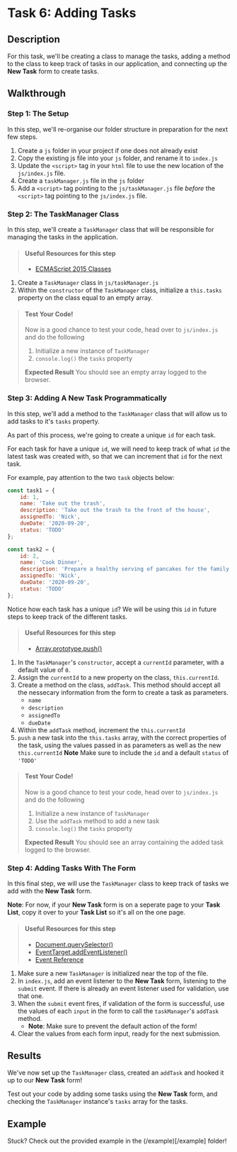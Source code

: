 # Task 6: Adding Tasks

## Description

For this task, we'll be creating a class to manage the tasks, adding a method to the class to keep track of tasks in our application, and connecting up the **New Task** form to create tasks.

## Walkthrough

### Step 1: The Setup

In this step, we'll re-organise our folder structure in preparation for the next few steps.

1. Create a `js` folder in your project if one does not already exist
2. Copy the existing js file into your `js` folder, and rename it to `index.js`
3. Update the `<script>` tag in your `html` file to use the new location of the `js/index.js` file.
4.  Create a `taskManager.js` file in the `js` folder
5. Add a `<script>` tag pointing to the `js/taskManager.js` file _before_ the `<script>` tag pointing to the `js/index.js` file.

### Step 2: The TaskManager Class

In this step, we'll create a `TaskManager` class that
will be responsible for managing the tasks in the application.

> #### Useful Resources for this step
> - [ECMAScript 2015 Classes](https://developer.mozilla.org/en-US/docs/Learn/JavaScript/Objects/Inheritance#ECMAScript_2015_Classes)

1. Create a `TaskManager` class in `js/taskManager.js`
2. Within the `constructor` of the `TaskManager` class, initialize a `this.tasks` property on the class equal to an empty array.

> #### Test Your Code!
> Now is a good chance to test your code, head over to `js/index.js` and do the following
>
> 1. Initialize a new instance of `TaskManager`
> 2. `console.log()` the `tasks` property
>
> **Expected Result**
> You should see an empty array logged to the browser.

### Step 3: Adding A New Task Programmatically

In this step, we'll add a method to the `TaskManager` class that will allow us to add tasks to it's `tasks` property.

As part of this process, we're going to create a unique `id` for each task.

For each task for have a unique `id`, we will need to keep track of what `id` the latest task was created with, so that we can increment that `id` for the next task.

For example, pay attention to the two `task` objects below:
```js
const task1 = {
    id: 1,
    name: 'Take out the trash',
    description: 'Take out the trash to the front of the house',
    assignedTo: 'Nick',
    dueDate: '2020-09-20',
    status: 'TODO'
};

const task2 = {
    id: 2,
    name: 'Cook Dinner',
    description: 'Prepare a healthy serving of pancakes for the family tonight',
    assignedTo: 'Nick',
    dueDate: '2020-09-20',
    status: 'TODO'
};
```

Notice how each task has a unique `id`? We will be using this `id` in future steps to keep track of the different tasks. 

> #### Useful Resources for this step
> - [Array.prototype.push()](https://developer.mozilla.org/en-US/docs/Web/JavaScript/Reference/Global_Objects/Array/push)

1. In the `TaskManager`'s `constructor`, accept a `currentId` parameter, with a default value of `0`.
2. Assign the `currentId` to a new property on the class, `this.currentId`.
3. Create a method on the class, `addTask`. This method should accept all the nessecary information from the form to create a task as parameters.
    - `name`
    - `description`
    - `assignedTo`
    - `dueDate`
4. Within the `addTask` method, increment the `this.currentId`
5. `push` a new task into the `this.tasks` array, with the correct properties of the task, using the values passed in as parameters as well as the new `this.currentId`
    **Note** Make sure to include the `id` and a default `status` of `'TODO'`

> #### Test Your Code!
> Now is a good chance to test your code, head over to `js/index.js` and do the following
>
> 1. Initialize a new instance of `TaskManager`
> 2. Use the `addTask` method to add a new task
> 2. `console.log()` the `tasks` property
>
> **Expected Result**
> You should see an array containing the added task logged to the browser.

### Step 4: Adding Tasks With The Form

In this final step, we will use the `TaskManager` class to keep track of tasks we add with the **New Task** form.

**Note**: For now, if your **New Task** form is on a seperate page to your **Task List**, copy it over to your **Task List** so it's all on the one page.

> #### Useful Resources for this step
> - [Document.querySelector()](https://developer.mozilla.org/en-US/docs/Web/API/Document/querySelector)
> - [EventTarget.addEventListener()](https://developer.mozilla.org/en-US/docs/Web/API/EventTarget/addEventListener)
> - [Event Reference](https://developer.mozilla.org/en-US/docs/Web/Events)

1. Make sure a new `TaskManager` is initialized near the top of the file.
2. In `index.js`, add an event listener to the **New Task** form, listening to the `submit` event. If there is already an event listener used for validation, use that one.
3. When the `submit` event fires, if validation of the form is successful, use the values of each `input` in the form to call the `taskManager`'s `addTask` method.
    - **Note**: Make sure to prevent the default action of the form!
4. Clear the values from each form input, ready for the next submission.

## Results

We've now set up the `TaskManager` class, created an `addTask` and hooked it up to our **New Task** form!

Test out your code by adding some tasks using the **New Task** form, and checking the `TaskManager` instance's `tasks` array for the tasks.

## Example

Stuck? Check out the provided example in the (/example)[/example] folder!